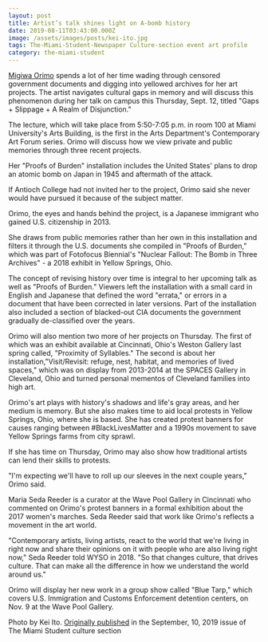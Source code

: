 ```yaml
---
layout: post
title: Artist’s talk shines light on A-bomb history
date: 2019-08-11T03:43:00.000Z
image: /assets/images/posts/kei-ito.jpg
tags: The-Miami-Student-Newspaper Culture-section event art profile
category: the-miami-student
---
```

[Migiwa Orimo](https://migiwaorimo.com/home.html) spends a lot of her time wading through censored government documents and digging into yellowed archives for her art projects. The artist navigates cultural gaps in memory and will discuss this phenomenon during her talk on campus this Thursday, Sept. 12, titled "Gaps + Slippage + A Realm of Disjunction."



The lecture, which will take place from 5:50-7:05 p.m. in room 100 at Miami University's Arts Building, is the first in the Arts Department's Contemporary Art Forum series. Orimo will discuss how we view private and public memories through three recent projects.



Her "Proofs of Burden" installation includes the United States' plans to drop an atomic bomb on Japan in 1945 and aftermath of the attack.



If Antioch College had not invited her to the project, Orimo said she never would have pursued it because of the subject matter.



Orimo, the eyes and hands behind the project, is a Japanese immigrant who gained U.S. citizenship in 2013.



She draws from public memories rather than her own in this installation and filters it through the U.S. documents she compiled in "Proofs of Burden," which was part of Fotofocus Biennial's "Nuclear Fallout: The Bomb in Three Archives" - a 2018 exhibit in Yellow Springs, Ohio.



The concept of revising history over time is integral to her upcoming talk as well as "Proofs of Burden." Viewers left the installation with a small card in English and Japanese that defined the word "errata," or errors in a document that have been corrected in later versions. Part of the installation also included a section of blacked-out CIA documents the government gradually de-classified over the years.



Orimo will also mention two more of her projects on Thursday. The first of which was an exhibit available at Cincinnati, Ohio's Weston Gallery last spring called, "Proximity of Syllables." The second is about her installation,"Visit/Revisit: refuge, nest, habitat, and memories of lived spaces," which was on display from 2013-2014 at the SPACES Gallery in Cleveland, Ohio and turned personal mementos of Cleveland families into high art.



Orimo's art plays with history's shadows and life's gray areas, and her medium is memory. But she also makes time to aid local protests in Yellow Springs, Ohio, where she is based. She has created protest banners for causes ranging between #BlackLivesMatter and a 1990s movement to save Yellow Springs farms from city sprawl.



If she has time on Thursday, Orimo may also show how traditional artists can lend their skills to protests.



"I'm expecting we'll have to roll up our sleeves in the next couple years," Orimo said.



Maria Seda Reeder is a curator at the Wave Pool Gallery in Cincinnati who commented on Orimo's protest banners in a formal exhibition about the 2017 women's marches. Seda Reeder said that work like Orimo's reflects a movement in the art world.

"Contemporary artists, living artists, react to the world that we're living in right now and share their opinions on it with people who are also living right now," Seda Reeder told WYSO in 2018. "So that changes culture, that drives culture. That can make all the difference in how we understand the world around us."



Orimo will display her new work in a group show called "Blue Tarp," which covers U.S. Immigration and Customs Enforcement detention centers, on Nov. 9 at the Wave Pool Gallery.

Photo by Kei Ito. [Originally published](https://www.miamistudent.net/article/2019/09/artists-talk-shines-light-on-a-bomb-history) in the September, 10, 2019 issue of The Miami Student culture section
